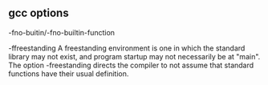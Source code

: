 
## gcc options
-fno-buitin/-fno-builtin-function

-ffreestanding
    A freestanding environment is one in which the standard library may not exist, and program startup may not necessarily be at "main". The option -freestanding directs the compiler to not assume that standard functions have their usual definition.